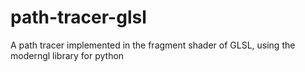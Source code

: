 # path-tracer-glsl
A path tracer implemented in the fragment shader of GLSL, using the moderngl library for python
